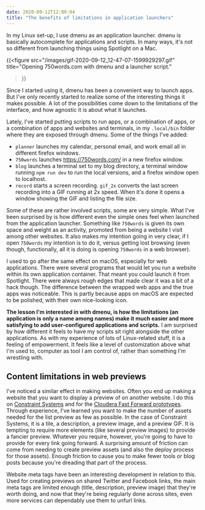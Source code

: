 ```yaml
---
date: 2020-09-12T12:09:04
title: "The benefits of limitations in application launchers"
---
```


In my Linux set-up, I use dmenu as an application launcher. dmenu is basically autocomplete for applications and scripts. In many ways, it's not so different from launching things using Spotlight on a Mac.

{{<figure
src="/images/gif-2020-09-12_12-47-07-1599929297.gif"
title="Opening 750words.com with dmenu and a launcher script."
>}}

Since I started using it, dmenu has been a convenient way to launch apps. But I've only recently started to realize some of the interesting things it makes possible. A lot of the possibilities come down to the limitations of the interface, and how agnostic it is about what it launches.

Lately, I've started putting scripts to run apps, or a combination of apps, or a combination of apps and websites and terminals, in my `.local/bin` folder where they are exposed through dmenu. Some of the things I've added:

- `planner` launches my calendar, personal email, and work email all in different firefox windows.
- `750words` launches https://750words.com/ in a new firefox window.
- `blog` launches a terminal set to my blog directory, a terminal window running `npm run dev` to run the local versions, and a firefox window open to localhost.
- `record` starts a screen recording. `gif_2x` converts the last screen recording into a GIF running at 2x speed. When it's done it opens a window showing the GIF and listing the file size.

Some of these are rather involved scripts, some are very simple. What I've been surprised by is how different even the simple ones feel when launched from the application launcher. Something like `750words` is given its own space and weight as an activity, promoted from being a website I visit among other websites. It also makes my intention going in very clear, if I open `750words` my intention is to do it, versus getting lost browsing (even though, functionally, all it is doing is opening `750words` in a web browser). 

I used to go after the same effect on macOS, especially for web applications. There were several programs that would let you run a website within its own application container. That meant you could launch it from Spotlight. There were always rough edges that made clear it was a bit of a hack though. The difference between the wrapped web apps and the true apps was noticeable. This is partly because apps on macOS are expected to be polished, with their own nice-looking icon. 

**The lesson I'm interested in with dmenu, is how the limitations (an application is only a name among names) make it much easier and more satisfying to add user-configured applications and scripts.** I am surprised by how different it feels to have my scripts sit right alongside the other applications. As with my experience of lots of Linux-related stuff, it is a feeling of empowerment. It feels like a level of customization above what I'm used to, computer as tool I am control of, rather than something I'm wrestling with.

## Content limitations in web previews

I've noticed a similar effect in making websites. Often you end up making a website that you want to display a preview of on another website. I do this on [Constraint Systems](https://constraint.systems) and for the [Cloudera Fast Forward prototypes](https://blog.fastforwardlabs.com/prototypes). Through experience, I've learned you want to make the number of assets needed for the list preview as few as possible. In the case of Constraint Systems, it is a tile, a description, a preview image, and a preview GIF. It is tempting to require more elements (like several preview images) to provide a fancier preview. Whatever you require, however, you're going to have to provide for every link going forward. A surprising amount of friction can come from needing to create preview assets (and also the deploy process for those assets). Enough friction to cause you to make fewer tools or blog posts because you're dreading that part of the process.

Website meta tags have been an interesting development in relation to this. Used for creating previews on shared Twitter and Facebook links, the main meta tags are limited enough (title, description, preview image) that they're worth doing, and now that they're being regularly done across sites, even more services can dependably use them to unfurl links.
